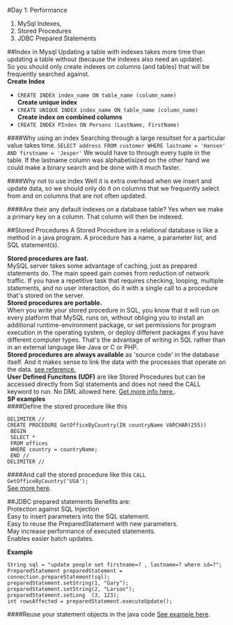#Day 1: Performance
1. MySql Indexes,  
2. Stored Procedures  
3. JDBC Prepared Statements

##Index in Mysql
Updating a table with indexes takes more time than updating a table without (because the indexes also need an update).   
So you should only create indexes on columns (and tables) that will be frequently searched against.  
**Create Index**  
- `CREATE INDEX index_name
ON table_name (column_name)`  
**Create unique index**  
- `CREATE UNIQUE INDEX index_name
ON table_name (column_name)`  
**Create index on combined columns**  
- `CREATE INDEX PIndex
ON Persons (LastName, FirstName)`

####Why using an index
Searching through a large resultset for a particular value takes time.
 `SELECT address FROM customer WHERE lastname = 'Hansen' AND firstname = 'Jesper'`
We would have to through every tuple in the table.
If the lastname column was alphabetisized on the other hand we could make a binary search and be done with it much faster.

####Why not to use index
Well it is extra overhead when we insert and update data, so we should only do it on columns that we frequently select from and on columns that are not often updated.

####Are their any default indexes on a database table?
Yes when we make a primary key on a column. That column will then be indexed.

##Stored Procedures
A Stored Procedure in a relational database is like a method in a java program. A procedure has a name, a parameter list, and SQL statement(s).  

**Stored procedures are fast.**   
MySQL server takes some advantage of caching, just as prepared statements do. The main speed gain comes from reduction of network traffic. If you have a repetitive task that requires checking, looping, multiple statements, and no user interaction, do it with a single call to a procedure that's stored on the server.  
**Stored procedures are portable.**   
When you write your stored procedure in SQL, you know that it will run on every platform that MySQL runs on, without obliging you to install an additional runtime-environment package, or set permissions for program execution in the operating system, or deploy different packages if you have different computer types. That's the advantage of writing in SQL rather than in an external language like Java or C or PHP.  
**Stored procedures are always available** as 'source code' in the database itself. And it makes sense to link the data with the processes that operate on the data.
[see reference.](http://www.w3resource.com/mysql/mysql-procedure.php)  
**User Defined Funcitons (UDF)** are like Stored Procedures but can be accessed directly from Sql statements and does not need the CALL <sp-name> keyword to run. No DML allowed here. [Get more info here.](https://blogs.msdn.microsoft.com/pradeepsvs/2014/10/08/difference-between-a-stored-procedure-and-function/).  
**SP examples**  
####Define the stored procedure like this  

```
DELIMITER //  
CREATE PROCEDURE GetOfficeByCountry(IN countryName VARCHAR(255))  
 BEGIN  
 SELECT *   
 FROM offices  
 WHERE country = countryName;  
 END //  
DELIMITER //  
```  
####And call the stored procedure like this
`CALL GetOfficeByCountry('USA');`  
[See more here](http://www.mysqltutorial.org/stored-procedures-parameters.aspx).

##JDBC prepared statements
Benefits are:  
Protection against SQL Injection  
Easy to insert parameters into the SQL statement.  
Easy to reuse the PreparedStatement with new parameters.  
May increase performance of executed statements.  
Enables easier batch updates.  

**Example**
```
String sql = "update people set firstname=? , lastname=? where id=?";  
PreparedStatement preparedStatement = connection.prepareStatement(sql);  
preparedStatement.setString(1, "Gary");  
preparedStatement.setString(2, "Larson");  
preparedStatement.setLong  (3, 123);  
int rowsAffected = preparedStatement.executeUpdate();  
```

####Reuse your statement objects in the java code
[See example here](http://tutorials.jenkov.com/jdbc/preparedstatement.html#preparedstatement-performance).
